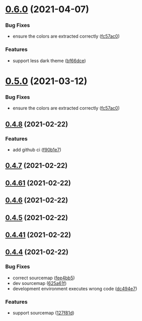 # [0.6.0](https://github.com/vbenjs/vite-plugin-theme/compare/v0.4.8...v0.6.0) (2021-04-07)


### Bug Fixes

* ensure the colors are extracted correctly ([fc57ac0](https://github.com/vbenjs/vite-plugin-theme/commit/fc57ac0f6f5a252a1c6a281810d4b63573b535d6))


### Features

* support less dark theme ([bf66dce](https://github.com/vbenjs/vite-plugin-theme/commit/bf66dce09ed7a9e3a68608bad04a7f516c041f4c))



# [0.5.0](https://github.com/vbenjs/vite-plugin-theme/compare/v0.4.8...v0.5.0) (2021-03-12)


### Bug Fixes

* ensure the colors are extracted correctly ([fc57ac0](https://github.com/vbenjs/vite-plugin-theme/commit/fc57ac0f6f5a252a1c6a281810d4b63573b535d6))



## [0.4.8](https://github.com/vbenjs/vite-plugin-theme/compare/v0.4.7...v0.4.8) (2021-02-22)


### Features

* add github ci ([f90b1e7](https://github.com/vbenjs/vite-plugin-theme/commit/f90b1e75fd597f0f1bb69172d3a10fb6a190fc21))



## [0.4.7](https://github.com/vbenjs/vite-plugin-theme/compare/v0.4.61...v0.4.7) (2021-02-22)



## [0.4.61](https://github.com/vbenjs/vite-plugin-theme/compare/v0.4.6...v0.4.61) (2021-02-22)



## [0.4.6](https://github.com/vbenjs/vite-plugin-theme/compare/v0.4.5...v0.4.6) (2021-02-22)



## [0.4.5](https://github.com/vbenjs/vite-plugin-theme/compare/v0.4.41...v0.4.5) (2021-02-22)



## [0.4.41](https://github.com/vbenjs/vite-plugin-theme/compare/v0.4.4...v0.4.41) (2021-02-22)



## [0.4.4](https://github.com/vbenjs/vite-plugin-theme/compare/127f81d4efcc7181ab56e626df44f3c1ff80321c...v0.4.4) (2021-02-22)


### Bug Fixes

* correct sourcemap ([fee4bb5](https://github.com/vbenjs/vite-plugin-theme/commit/fee4bb57fc2e15269e754db1daf46fa45ff3ddf4))
* dev sourcemap ([625a61f](https://github.com/vbenjs/vite-plugin-theme/commit/625a61f0359a609195551690467ef9da20c41f80))
* development environment executes wrong code ([dc494e7](https://github.com/vbenjs/vite-plugin-theme/commit/dc494e785bc20e6072dec4cbb4e12c2a7da62251))


### Features

* support sourcemap ([127f81d](https://github.com/vbenjs/vite-plugin-theme/commit/127f81d4efcc7181ab56e626df44f3c1ff80321c))



